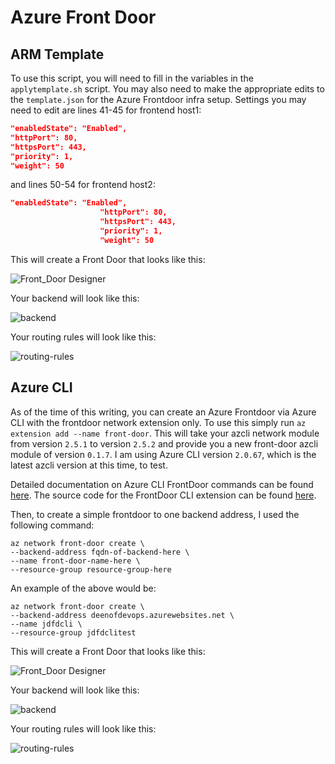 # Azure Front Door

## ARM Template

To use this script, you will need to fill in the variables in the `applytemplate.sh` script. You may also need to make the appropriate edits to the `template.json` for the Azure Frontdoor infra setup. Settings you may need to edit are lines 41-45 for frontend host1:

```json
"enabledState": "Enabled",
"httpPort": 80,
"httpsPort": 443,
"priority": 1,
"weight": 50
```
and lines 50-54 for frontend host2:

```json
"enabledState": "Enabled",
                    "httpPort": 80,
                    "httpsPort": 443,
                    "priority": 1,
                    "weight": 50
```

This will create a Front Door that looks like this:

![Front_Door Designer](images/template/designer.png)

Your backend will look like this:

![backend](images/template/backend.png)

Your routing rules will look like this:

![routing-rules](images/template/routingrules.png)

## Azure CLI

As of the time of this writing, you can create an Azure Frontdoor via Azure CLI with the frontdoor network extension only. To use this simply run `az extension add --name front-door`. This will take your azcli network module from version `2.5.1` to version `2.5.2` and provide you a new front-door azcli module of version `0.1.7`. I am using Azure CLI version `2.0.67`, which is the latest azcli version at this time, to test.

Detailed documentation on Azure CLI FrontDoor commands can be found [here](https://docs.microsoft.com/en-us/cli/azure/ext/front-door/network/front-door?view=azure-cli-latest). The source code for the FrontDoor CLI extension can be found [here](https://github.com/Azure/azure-cli-extensions/tree/master/src/front-door).

Then, to create a simple frontdoor to one backend address, I used the following command:

```
az network front-door create \
--backend-address fqdn-of-backend-here \
--name front-door-name-here \
--resource-group resource-group-here
```

An example of the above would be:
```
az network front-door create \
--backend-address deenofdevops.azurewebsites.net \
--name jdfdcli \
--resource-group jdfdclitest
```

This will create a Front Door that looks like this:

![Front_Door Designer](images/cli/designer.png)

Your backend will look like this:

![backend](images/cli/backend.png)

Your routing rules will look like this:

![routing-rules](images/cli/routingrules.png)